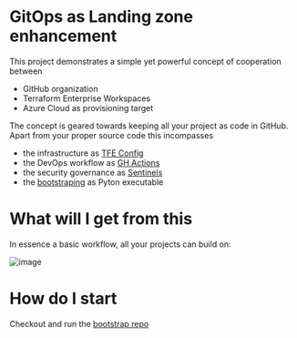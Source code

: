 # GitOps as Landing zone enhancement

This project demonstrates a simple yet powerful concept of cooperation between 
* GitHub organization
* Terraform Enterprise Workspaces
* Azure Cloud as provisioning target

The concept is geared towards keeping all your project as code in GitHub. Apart from your proper source code this incompasses
* the infrastructure as [TFE Config](https://www.terraform.io/cloud-docs/vcs/github-enterprise)
* the DevOps workflow as [GH Actions](https://docs.github.com/en/actions)
* the security governance as [Sentinels](https://www.terraform.io/cloud-docs/sentinel/manage-policies)
* the [bootstraping](https://github.com/lzf-azure/bootstrap) as Pyton executable

# What will I get from this

In essence a basic workflow, all your projects can build on:

![image](https://user-images.githubusercontent.com/7328002/184539590-f50b4ea5-8776-4456-8fb7-c15bd5fce5f0.png)

# How do I start
Checkout and run the [bootstrap repo](https://github.com/lzf-azure/bootstrap)
